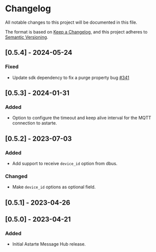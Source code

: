 # Changelog

All notable changes to this project will be documented in this file.

The format is based on [Keep a Changelog](https://keepachangelog.com/en/1.0.0/), and this project
adheres to [Semantic Versioning](https://semver.org/spec/v2.0.0.html).

## [0.5.4] - 2024-05-24
### Fixed
- Update sdk dependency to fix a purge property
  bug [#341](https://github.com/astarte-platform/astarte-device-sdk-rust/issues/341)

## [0.5.3] - 2024-01-31
### Added
- Option to configure the timeout and keep alive interval for the MQTT
  connection to astarte.

## [0.5.2] - 2023-07-03
### Added
-  Add support to receive `device_id` option from dbus.
### Changed
- Make `device_id` options as optional field.

## [0.5.1] - 2023-04-26

## [0.5.0] - 2023-04-21

### Added

- Initial Astarte Message Hub release.
